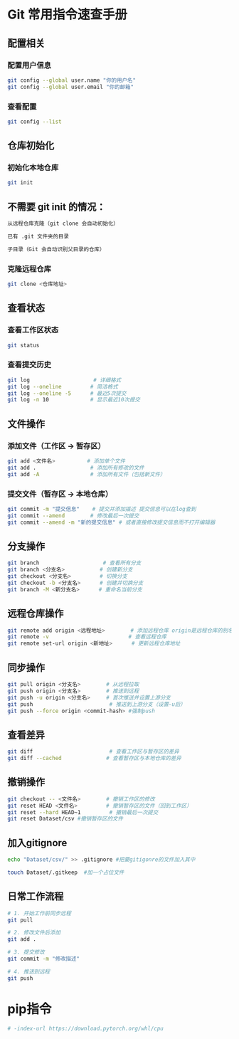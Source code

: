# Git 常用指令速查手册

## 配置相关

### 配置用户信息
```bash
git config --global user.name "你的用户名"  
git config --global user.email "你的邮箱"
```

### 查看配置
```bash
git config --list
```

## 仓库初始化

### 初始化本地仓库
```bash
git init
```
## 不需要 git init 的情况：
```bash
从远程仓库克隆（git clone 会自动初始化）

已有 .git 文件夹的目录

子目录（Git 会自动识别父目录的仓库）
```
### 克隆远程仓库
```bash
git clone <仓库地址>
```

## 查看状态

### 查看工作区状态
```bash
git status
```

### 查看提交历史
```bash
git log                    # 详细格式
git log --oneline         # 简洁格式
git log --oneline -5      # 最近5次提交
git log -n 10             # 显示最近10次提交
```

## 文件操作

### 添加文件（工作区 → 暂存区）
```bash
git add <文件名>          # 添加单个文件
git add .                 # 添加所有修改的文件
git add -A                # 添加所有文件（包括新文件）
```

### 提交文件（暂存区 → 本地仓库）
```bash
git commit -m "提交信息"    # 提交并添加描述 提交信息可以在log查到
git commit --amend        # 修改最后一次提交
git commit --amend -m "新的提交信息" # 或者直接修改提交信息而不打开编辑器
```

## 分支操作
```bash
git branch                    # 查看所有分支
git branch <分支名>           # 创建新分支
git checkout <分支名>         # 切换分支
git checkout -b <分支名>      # 创建并切换分支
git branch -M <新分支名>      # 重命名当前分支
```

## 远程仓库操作
```bash
git remote add origin <远程地址>        # 添加远程仓库 origin是远程仓库的别名
git remote -v                         # 查看远程仓库
git remote set-url origin <新地址>      # 更新远程仓库地址
```

## 同步操作
```bash
git pull origin <分支名>        # 从远程拉取
git push origin <分支名>        # 推送到远程
git push -u origin <分支名>     # 首次推送并设置上游分支
git push                        # 推送到上游分支（设置-u后）
git push --force origin <commit-hash> #强制push
```

## 查看差异
```bash
git diff                        # 查看工作区与暂存区的差异
git diff --cached              # 查看暂存区与本地仓库的差异
```

## 撤销操作
```bash
git checkout -- <文件名>        # 撤销工作区的修改
git reset HEAD <文件名>         # 撤销暂存区的文件（回到工作区）
git reset --hard HEAD~1         # 撤销最后一次提交
git reset Dataset/csv #撤销暂存区的文件
```
## 加入gitignore
```bash
echo "Dataset/csv/" >> .gitignore #把要gitigonre的文件加入其中

touch Dataset/.gitkeep  #加一个占位文件
```
## 日常工作流程
```bash
# 1. 开始工作前同步远程
git pull

# 2. 修改文件后添加
git add .

# 3. 提交修改
git commit -m "修改描述"

# 4. 推送到远程
git push
```

# pip指令
```bash
# -index-url https://download.pytorch.org/whl/cpu
```